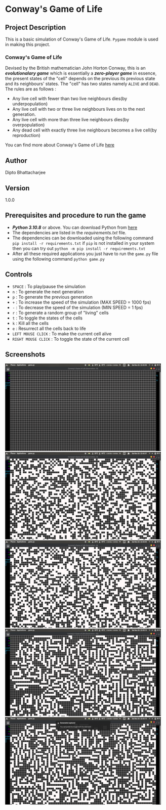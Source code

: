 # Conway's Game of Life

## Project Description

This is a basic simulation of Conway's Game of Life. `Pygame` module is used in making this project. 

### Conway's Game of Life

Devised by the British mathematician John Horton Conway, this is an ___evolutionalary game___ which is essentially a ___zero-player game___ in essence, the present states of the "cell" depends on the previous its previous state and its neighbours' states. The "cell" has two states namely ```ALIVE``` and ```DEAD```. The rules are as follows :

- Any live cell with fewer than two live neighbours dies(by underpopulation)
- Any live cell with two or three live neighbours lives on to the next generation.
- Any live cell with more than three live neighbours dies(by overpopulation)
- Any dead cell with exactly three live neighbours becomes a live cell(by reproduction)

You can find more about Conway's Game of Life [here](https://en.wikipedia.org/wiki/Conway%27s_Game_of_Life)

## Author

Dipto Bhattacharjee

## Version

1.0.0

## Prerequisites and procedure to run the game

- ***Python 3.10.8*** or above. You can download Python from [here](https://www.python.org/)
- The dependencies are listed in the _requirements.txt_ file.
- The dependencies can be downloaded using the following command `pip install -r requirements.txt` if `pip` is not installed in your system then you can try out `python -m pip install -r requirements.txt`
- After all these required applications you just have to run the `game.py` file using the following command `python game.py`

## Controls

- ```SPACE``` : To play/pause the simulation
- ```n``` : To generate the next generation
- ```p``` : To generate the previous generation
- ```+``` : To increase the speed of the simulation (MAX SPEED = 1000 fps)
- ```-``` : To decrease the speed of the simulation (MIN SPEED = 1 fps)
- ```r``` : To generate a random group of "living" cells
- ```t``` : To toggle the states of the cells
- ```k``` : Kill all the cells
- ```e``` : Resurrect all the cells back to life
- ```LEFT MOUSE CLICK``` : To make the current cell alive
- ```RIGHT MOUSE CLICK``` : To toggle the state of the current cell

## Screenshots
![Screenshot](./screenshots/1.png)
![Screenshot](./screenshots/2.png)
![Screenshot](./screenshots/3.png)
![Screenshot](./screenshots/4.png)
![Screenshot](./screenshots/5.png)

